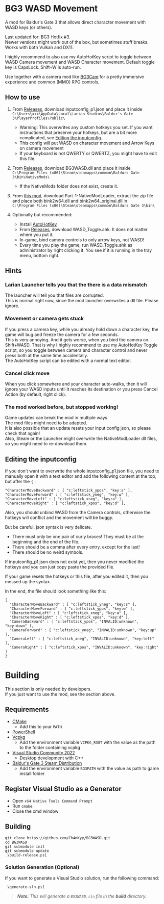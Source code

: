 # BG3 WASD Movement

A mod for Baldur's Gate 3 that allows direct character movement with WASD keys (or others).

Last updated for: BG3 Hotfix #3.  
Newer versions might work out of the box, but sometimes stuff breaks.  
Works with both Vulkan and DX11.

I highly recommend to also use my AutoHotKey script to toggle between WASD Camera movement
and WASD Character movement. Default toggle key is CapsLock. Shift+W is auto-run.

Use together with a camera mod like [BG3Cam](https://github.com/shalzuth/BG3Cam) for a pretty
immersive experience
and common (MMO) RPG controls.

## How to use

1. From [Releases](https://github.com/Ch4nKyy/BG3WASD/releases), download inputconfig_p1.json and
place it inside  
`C:\Users\xxx\AppData\Local\Larian Studios\Baldur's Gate 3\PlayerProfiles\Public\`
   * Warning: This overwrites any custom hotkeys you set. If you want instructions that preserve
   your hotkeys, but are a bit more complicated, see
   [Editing the inputconfig](#editing-the-inputconfig).
   * This config will put WASD on character movement and Arrow Keys on camera movement
   * If your keyboard is not QWERTY or QWERTZ, you might have to edit this file.

1. From [Releases](https://github.com/Ch4nKyy/BG3WASD/releases), download BG3WASD.dll and place it inside  
`C:\Program Files (x86)\Steam\steamapps\common\Baldurs
Gate 3\bin\NativeMods\`  
   * If the NativeMods folder does not exist, create it.

1. From [this mod](https://github.com/Ch4nKyy/BG3WASD/releases), download Part-1-NativeModLoader,
extract the zip file and place both bink2w64.dll and bink2w64_original.dll in  
`C:\Program Files (x86)\Steam\steamapps\common\Baldurs Gate 3\bin\`

1. Optionally but recommended:
    * Install [AutoHotKey](https://www.autohotkey.com/)
    * From [Releases](https://github.com/Ch4nKyy/BG3WASD/releases), download WASD_Toggle.ahk. It does not matter where you put it.
    * In-game, bind camera controls to only arrow keys, not WASD!
    * Every time you play the game, run WASD_Toggle.ahk as administrator by right clicking it. You
    see if it is running in the tray menu, bottom right.

## Hints

### Larian Launcher tells you that the there is a data mismatch

The launcher will tell you that files are corrupted.  
This is normal right now, since the mod launcher overwrites a dll file. Please ignore.

### Movement or camera gets stuck

If you press a camera key, while you already hold down a character
key, the game will bug and freeze the camera for a few seconds.  
This is very annoying. And it gets worse, when you bind the camera on Shift+WASD.
That is why I highly recommend to use my AutoHotKey Toggle script, so you toggle between camera and
character control and never press both at the
same time accidentally.  
The AutoHotKey script can be edited with a normal text editor.

### Cancel click move

When you click somewhere and your character auto-walks, then it will ignore your WASD inputs until
it reaches its destination or you press Cancel Action (by default, right click).

### The mod worked before, but stopped working!

Game updates can break the mod in multiple ways.  
The mod files might need to be adapted.  
It is also possible that an update resets your input config json, so please check that again!  
Also, Steam or the Launcher might overwrite the NativeModLoader dll files, so you might need to
re-download them.

## Editing the inputconfig

If you don't want to overwrite the whole inputconfig_p1.json file, you need to manually open it with
a text editor and add the following content at the top, but after the `{` :

```
"CharacterMoveBackward" : [ "c:leftstick_ypos", "key:s" ],
"CharacterMoveForward" : [ "c:leftstick_yneg", "key:w" ],
"CharacterMoveLeft" : [ "c:leftstick_xneg", "key:a" ],
"CharacterMoveRight" : [ "c:leftstick_xpos", "key:d" ],
```

Also, you should unbind WASD from the Camera controls, otherwise the hotkeys will conflict and the
movement will be buggy.

But be careful, json syntax is very delicate.
 * There must only be one pair of curly braces! They must be at the beginning and the end of the
 file.
 * There should be a comma after every entry, except for the last!
 * There should be no weird symbols.

If inputconfig_p1.json does not exist yet, then you never modified the hotkeys and you can just copy
paste the provided file.

If your game resets the hotkeys or this file, after you edited it, then you messed up the syntax.

In the end, the file should look something like this:

```
{
  "CharacterMoveBackward" : [ "c:leftstick_yneg", "key:s" ],
  "CharacterMoveForward" : [ "c:leftstick_ypos", "key:w" ],
  "CharacterMoveLeft" : [ "c:leftstick_xneg", "key:a" ],
  "CharacterMoveRight" : [ "c:leftstick_xpos", "key:d" ],
  "CameraBackward" : [ "c:leftstick_ypos", "INVALID:unknown", "key:down" ],
  "CameraForward" : [ "c:leftstick_yneg", "INVALID:unknown", "key:up" ],
  "CameraLeft" : [ "c:leftstick_xneg", "INVALID:unknown", "key:left" ],
  "CameraRight" : [ "c:leftstick_xpos", "INVALID:unknown", "key:right" ]
}
```

# Building

This section is only needed by developers.  
If you just want to use the mod, see the section above.

## Requirements

- [CMake](https://cmake.org/)
  - Add this to your `PATH`
- [PowerShell](https://github.com/PowerShell/PowerShell/releases/latest)
- [Vcpkg](https://github.com/microsoft/vcpkg)
  - Add the environment variable `VCPKG_ROOT` with the value as the path to the folder containing vcpkg
- [Visual Studio Community 2022](https://visualstudio.microsoft.com/)
  - Desktop development with C++
- [Baldur's Gate 3 Steam Distribution](https://store.steampowered.com/app/1086940/Baldurs_Gate_3/)
  - Add the environment variable `BG3PATH` with the value as path to game install folder
  
## Register Visual Studio as a Generator

- Open `x64 Native Tools Command Prompt`
- Run `cmake`
- Close the cmd window

## Building

```
git clone https://github.com/Ch4nKyy/BG3WASD.git
cd BG3WASD
git submodule init
git submodule update
.\build-release.ps1
```

### Solution Generation (Optional)
If you want to generate a Visual Studio solution, run the following command:
```
.\generate-sln.ps1
```

> ***Note:*** *This will generate a `BG3WASD.sln` file in the **build** directory.*

